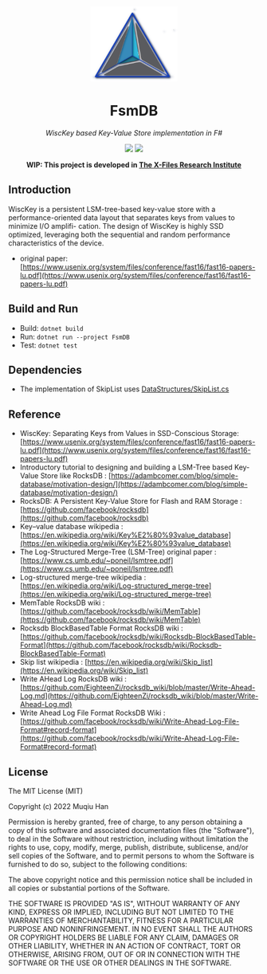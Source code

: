 <div align="center">

<img src="./.github/logo.png" height="150">

# FsmDB

*WiscKey based Key-Value Store implementation in F#*

![](https://img.shields.io/badge/.NET%20Core%208.0.100~preview.7-8A2BE2)
![](https://github.com/muqiuhan/FsmDB/actions/workflows/build.yml/badge.svg)

__WIP: This project is developed in [The X-Files Research Institute](https://github.com/X-FRI/FsmDB)__

</div>

## Introduction
WiscKey is a persistent LSM-tree-based key-value store with a performance-oriented data layout that separates keys from values to minimize I/O amplifi- cation. The design of WiscKey is highly SSD optimized, leveraging both the sequential and random performance characteristics of the device. 

- original paper: [https://www.usenix.org/system/files/conference/fast16/fast16-papers-lu.pdf](https://www.usenix.org/system/files/conference/fast16/fast16-papers-lu.pdf)

## Build and Run
- Build: `dotnet build`
- Run: `dotnet run --project FsmDB`
- Test: `dotnet test`

## Dependencies
- The implementation of SkipList uses [DataStructures/SkipList.cs](https://github.com/sphinxy/DataStructures/blob/master/DataStructures/SkipList.cs)

## Reference
- WiscKey: Separating Keys from Values in SSD-Conscious Storage: [https://www.usenix.org/system/files/conference/fast16/fast16-papers-lu.pdf](https://www.usenix.org/system/files/conference/fast16/fast16-papers-lu.pdf)
- Introductory tutorial to designing and building a LSM-Tree based Key-Value Store like RocksDB : [https://adambcomer.com/blog/simple-database/motivation-design/](https://adambcomer.com/blog/simple-database/motivation-design/)
- RocksDB: A Persistent Key-Value Store for Flash and RAM Storage : [https://github.com/facebook/rocksdb](https://github.com/facebook/rocksdb)
- Key–value database wikipedia : [https://en.wikipedia.org/wiki/Key%E2%80%93value_database](https://en.wikipedia.org/wiki/Key%E2%80%93value_database)
- The Log-Structured Merge-Tree (LSM-Tree) original paper : [https://www.cs.umb.edu/~poneil/lsmtree.pdf](https://www.cs.umb.edu/~poneil/lsmtree.pdf)
- Log-structured merge-tree wikipedia : [https://en.wikipedia.org/wiki/Log-structured_merge-tree](https://en.wikipedia.org/wiki/Log-structured_merge-tree)
- MemTable RocksDB wiki : [https://github.com/facebook/rocksdb/wiki/MemTable](https://github.com/facebook/rocksdb/wiki/MemTable)
- Rocksdb BlockBasedTable Format RocksDB wiki : [https://github.com/facebook/rocksdb/wiki/Rocksdb-BlockBasedTable-Format](https://github.com/facebook/rocksdb/wiki/Rocksdb-BlockBasedTable-Format)
- Skip list wikipedia : [https://en.wikipedia.org/wiki/Skip_list](https://en.wikipedia.org/wiki/Skip_list)
- Write AHead Log RocksDB wiki : [https://github.com/EighteenZi/rocksdb_wiki/blob/master/Write-Ahead-Log.md](https://github.com/EighteenZi/rocksdb_wiki/blob/master/Write-Ahead-Log.md)
- Write Ahead Log File Format RocksDB Wiki : [https://github.com/facebook/rocksdb/wiki/Write-Ahead-Log-File-Format#record-format](https://github.com/facebook/rocksdb/wiki/Write-Ahead-Log-File-Format#record-format)

## License
The MIT License (MIT)

Copyright (c) 2022 Muqiu Han

Permission is hereby granted, free of charge, to any person obtaining a copy
of this software and associated documentation files (the "Software"), to deal
in the Software without restriction, including without limitation the rights
to use, copy, modify, merge, publish, distribute, sublicense, and/or sell
copies of the Software, and to permit persons to whom the Software is
furnished to do so, subject to the following conditions:

The above copyright notice and this permission notice shall be included in all
copies or substantial portions of the Software.

THE SOFTWARE IS PROVIDED "AS IS", WITHOUT WARRANTY OF ANY KIND, EXPRESS OR
IMPLIED, INCLUDING BUT NOT LIMITED TO THE WARRANTIES OF MERCHANTABILITY,
FITNESS FOR A PARTICULAR PURPOSE AND NONINFRINGEMENT. IN NO EVENT SHALL THE
AUTHORS OR COPYRIGHT HOLDERS BE LIABLE FOR ANY CLAIM, DAMAGES OR OTHER
LIABILITY, WHETHER IN AN ACTION OF CONTRACT, TORT OR OTHERWISE, ARISING FROM,
OUT OF OR IN CONNECTION WITH THE SOFTWARE OR THE USE OR OTHER DEALINGS IN THE
SOFTWARE.